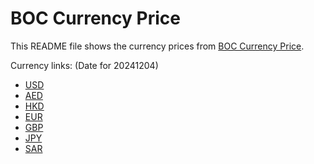 # BOC Currency Price

This README file shows the currency prices from [BOC Currency Price](https://www.boc.cn/sourcedb/whpj/).

Currency links: (Date for 20241204)

- [USD](https://bocurrencyprice.techina.science/BOC_CURRENCY_PRICE/USD/20241204.json)
- [AED](https://bocurrencyprice.techina.science/BOC_CURRENCY_PRICE/AED/20241204.json)
- [HKD](https://bocurrencyprice.techina.science/BOC_CURRENCY_PRICE/HKD/20241204.json)
- [EUR](https://bocurrencyprice.techina.science/BOC_CURRENCY_PRICE/EUR/20241204.json)
- [GBP](https://bocurrencyprice.techina.science/BOC_CURRENCY_PRICE/GBP/20241204.json)
- [JPY](https://bocurrencyprice.techina.science/BOC_CURRENCY_PRICE/JPY/20241204.json)
- [SAR](https://bocurrencyprice.techina.science/BOC_CURRENCY_PRICE/SAR/20241204.json)
